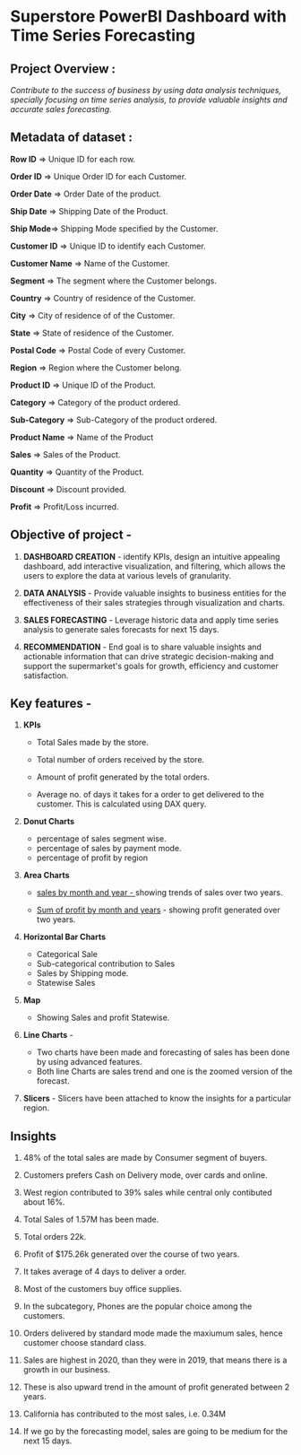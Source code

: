 # Superstore PowerBI Dashboard with Time Series Forecasting

## Project Overview : 
*Contribute to the success of business by using data analysis techniques, specially focusing on time series analysis, to provide valuable insights and accurate sales forecasting.*

## Metadata of dataset :

**Row ID** => Unique ID for each row.

**Order ID** => Unique Order ID for each
Customer.

**Order Date** => Order Date of the product.

**Ship Date** => Shipping Date of the Product.

**Ship Mode**=> Shipping Mode specified by the Customer.

**Customer ID** => Unique ID to identify each Customer.

**Customer Name** => Name of the Customer.

**Segment** => The segment where the Customer belongs.

**Country** => Country of residence of the Customer.

**City** => City of residence of of the Customer.

**State** => State of residence of the Customer.

**Postal Code** => Postal Code of every Customer.

**Region** => Region where the Customer belong.

**Product ID** => Unique ID of the Product.

**Category** => Category of the product ordered.

**Sub-Category** => Sub-Category of the product ordered.

**Product Name** => Name of the Product

**Sales** => Sales of the Product.

**Quantity** => Quantity of the Product.

**Discount** => Discount provided.

**Profit** => Profit/Loss incurred.

## Objective of project - 

1. **DASHBOARD CREATION** - identify KPIs, design an intuitive appealing dashboard, add interactive visualization, and filtering, which allows the users to explore the data at various levels of granularity.

2. **DATA ANALYSIS** - Provide valuable insights to business entities for the effectiveness of their sales strategies through visualization and charts.

3. **SALES FORECASTING** - Leverage historic data and apply time series analysis to generate sales forecasts for next 15 days.

4. **RECOMMENDATION** - End goal is to share valuable insights and actionable information that can drive strategic decision-making and support the supermarket's goals for growth, efficiency and customer satisfaction.

## Key features -

1. **KPIs** 
   - Total Sales made by the store.

   - Total number of orders received by the store.
   
   - Amount of profit generated by the total orders.
   
   - Average no. of days it takes for a order to get delivered to the customer. This is calculated using DAX query. 

2. **Donut Charts**
   - percentage of sales segment wise. 
   - percentage of sales by payment mode.
   - percentage of profit by region 

3. **Area Charts**
    - <ins>sales by month and year - </ins>      showing trends of sales over two          years.

    - <ins>Sum of profit by month and years</ins> - showing profit generated over two years. 

4. **Horizontal Bar Charts**
     - Categorical Sale
     - Sub-categorical contribution to Sales
     - Sales by Shipping mode.
     - Statewise Sales 


5. **Map**
     - Showing Sales and profit          Statewise. 

6. **Line Charts** -
     - Two charts have been made and forecasting of sales has been done by using advanced features. 
     - Both line Charts are sales trend and one is the zoomed version of the forecast. 

7. **Slicers** - Slicers have been attached to know the insights for a particular region.

 
## Insights  
 
1. 48% of the total sales are made by Consumer segment of buyers.

2. Customers prefers Cash on Delivery mode, over cards and online.

3. West region contributed to 39% sales while central only contibuted about 16%. 

4. Total Sales of 1.57M has been made.

5. Total orders 22k. 

6. Profit of $175.26k generated over the course of two years.

7. It takes average of 4 days to deliver a order. 

8. Most of the customers buy office supplies.

9. In the subcategory, Phones are the popular choice among the customers.

10. Orders delivered by standard mode made the maxiumum sales, hence customer choose standard class. 

11. Sales are highest in 2020, than they were in 2019, that means there is a growth in our business. 

12. These is also upward trend in the amount of profit generated between 2 years. 

13. California has contributed to the most sales, i.e. 0.34M 

14. If we go by the forecasting model, sales are going to be medium for the next 15 days.
    
